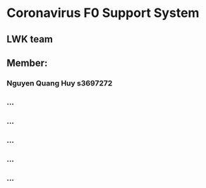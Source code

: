 # Coronavirus F0 Support System

## LWK team

## Member:

### Nguyen Quang Huy s3697272

### ...

### ...

### ...

### ...

### ...
